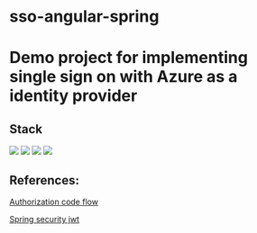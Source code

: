 # sso-angular-spring
# Demo project for implementing single sign on with Azure as a identity provider

## Stack

![](https://img.shields.io/badge/java_8-✓-blue.svg)
![](https://img.shields.io/badge/spring_boot-✓-blue.svg)
![](https://img.shields.io/badge/postgresql-✓-blue.svg)
![](https://img.shields.io/badge/angular_2-✓-blue.svg)

## References:

[Authorization code flow](https://docs.microsoft.com/en-us/azure/active-directory/develop/v2-oauth2-auth-code-flow)

[Spring security jwt](https://github.com/murraco/spring-boot-jwt)

